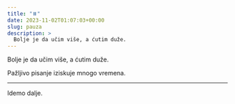 ```yaml
---
title: "⏸️"
date: 2023-11-02T01:07:03+00:00
slug: pauza
description: >
  Bolje je da učim više, a ćutim duže.
---
```


Bolje je da učim više, a ćutim duže.

Pažljivo pisanje iziskuje mnogo vremena.

---

Idemo dalje.
